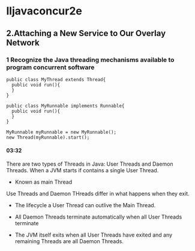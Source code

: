 # lljavaconcur2e
## 2.Attaching a New Service to Our Overlay Network
### 1 Recognize the Java threading mechanisms available to program concurrent software
```
public class MyThread extends Thread{
  public void run(){
  }
}
```

```
public class MyRunnable implements Runnable{
  public void run(){
  }
}

MyRunnable myRunnable = new MyRunnable();
new Thread(myRunnable).start();
```
#### 03:32
There are two types of Threads in Java: User Threads and Daemon Threads.
When a JVM starts if contains a single User Thread.  
- Known as main Thread  

Use Threads and Daemon THreads differ in what happens when they exit.
- The lifecycle a User Thread can outlive the Main Thread.
- All Daemon Threads terminate automatically when all User Threads terminate

- The JVM itself exits when all User Threads have exited and any remaining Threads are all Daemon Threads.
